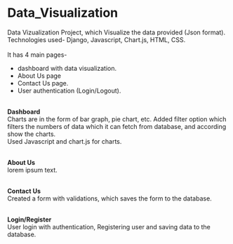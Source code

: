 # Data_Visualization

Data Vizualization Project, which Visualize the data provided (Json format). <br>
Technologies used- Django, Javascript, Chart.js, HTML, CSS.<br><br>
It has 4 main pages- <br>
- dashboard with data visualization.<br>
- About Us page<br>
- Contact Us page.<br>
- User authentication (Login/Logout).<br><br>

<b>Dashboard</b><br>
Charts are in the form of bar graph, pie chart, etc. Added filter option which filters the numbers of data which it can fetch from database, and according show the charts.<br>
Used Javascript and chart.js for charts.<br><br>

<b>About Us</b><br>
lorem ipsum text.<br><br>

<b>Contact Us</b><br>
Created a form with validations, which saves the form to the database.<br><br>

<b>Login/Register</b><br>
User login with authentication, Registering user and saving data to the database.<br>


